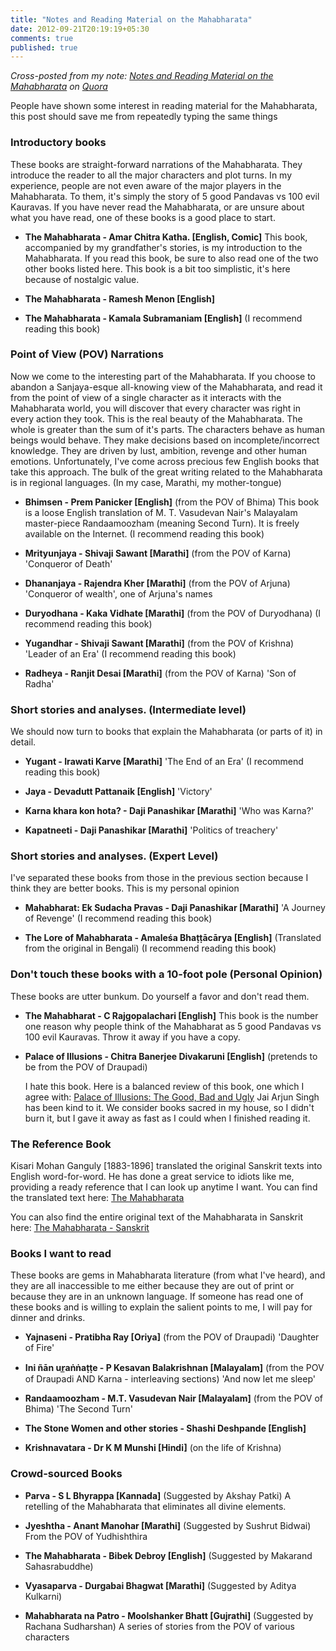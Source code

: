 ```yaml
---
title: "Notes and Reading Material on the Mahabharata"
date: 2012-09-21T20:19:19+05:30
comments: true
published: true
---
```


_Cross-posted from my note: [Notes and Reading Material on the Mahabharata](http://www.quora.com/Vedang-Manerikar/The-Mahabharata/Notes-and-Reading-material-on-the-Mahabharata) on [Quora](http://quora.com)_


People have shown some interest in reading material for the Mahabharata, this post should save me from repeatedly typing the same things

### Introductory books

These books are straight-forward narrations of the Mahabharata. They introduce the reader to all the major characters and plot turns. In my experience, people are not even aware of the major players in the Mahabharata. To them, it's simply the story of 5 good Pandavas vs 100 evil Kauravas. If you have never read the Mahabharata, or are unsure about what you have read, one of these books is a good place to start.

*  **The Mahabharata - Amar Chitra Katha. [English, Comic]**
   This book, accompanied by my grandfather's stories, is my
   introduction to the Mahabharata. If you read this book, be sure to
   also read one of the two other books listed here. This book is a
   bit too simplistic, it's here because of nostalgic value.

*  **The Mahabharata - Ramesh Menon [English]**

*  **The Mahabharata - Kamala Subramaniam [English]**
   (I recommend reading this book)

<!--more-->
### Point of View (POV) Narrations

Now we come to the interesting part of the Mahabharata. If you choose to abandon a Sanjaya-esque all-knowing view of the Mahabharata, and read it from the point of view of a single character as it interacts with the Mahabharata world, you will discover that every character was right in every action they took. This is the real beauty of the Mahabharata. The whole is greater than the sum of it's parts. The characters behave as human beings would behave. They make decisions based on incomplete/incorrect knowledge. They are driven by lust, ambition, revenge and other human emotions. Unfortunately, I've come across precious few English books that take this approach. The bulk of the great writing related to the Mahabharata is in regional languages. (In my case, Marathi, my mother-tongue)

*  **Bhimsen - Prem Panicker [English]**
   (from the POV of Bhima)
   This book is a loose English translation of M. T. Vasudevan Nair's
   Malayalam master-piece Randaamoozham (meaning Second Turn). It is
   freely available on the Internet.
   (I recommend reading this book)

*  **Mrityunjaya - Shivaji Sawant [Marathi]**
   (from the POV of Karna)
   'Conqueror of Death'

*  **Dhananjaya - Rajendra Kher [Marathi]**
   (from the POV of Arjuna)
   'Conqueror of wealth', one of Arjuna's names

*  **Duryodhana - Kaka Vidhate [Marathi]**
   (from the POV of Duryodhana)
   (I recommend reading this book)

*  **Yugandhar - Shivaji Sawant [Marathi]**
   (from the POV of Krishna)
   'Leader of an Era'
   (I recommend reading this book)

*  **Radheya - Ranjit Desai [Marathi]**
   (from the POV of Karna)
   'Son of Radha'


### Short stories and analyses. (Intermediate level)

We should now turn to books that explain the Mahabharata (or parts of it) in detail.

*  **Yugant - Irawati Karve [Marathi]**
   'The End of an Era'
   (I recommend reading this book)

*  **Jaya - Devadutt Pattanaik [English]**
   'Victory'

*  **Karna khara kon hota? - Daji Panashikar [Marathi]**
   'Who was Karna?'

*  **Kapatneeti - Daji Panashikar [Marathi]**
   'Politics of treachery'


### Short stories and analyses. (Expert Level)

I've separated these books from those in the previous section because I think they are better books. This is my personal opinion

*  **Mahabharat: Ek Sudacha Pravas - Daji Panashikar [Marathi]**
   'A Journey of Revenge'
   (I recommend reading this book)

*  **The Lore of Mahabharata - Amaleśa Bhaṭṭācārya [English]**
   (Translated from the original in Bengali)
   (I recommend reading this book)

### Don't touch these books with a 10-foot pole (Personal Opinion)

These books are utter bunkum. Do yourself a favor and don't read them.

*  **The Mahabharat - C Rajgopalachari [English]**
   This book is the number one reason why people think of the
   Mahabharat as 5 good Pandavas vs 100 evil Kauravas. Throw it away
   if you have a copy.

*  **Palace of Illusions - Chitra Banerjee Divakaruni [English]**
   (pretends to be from the POV of Draupadi)

   I hate this book. Here is a balanced review of this book, one which
   I agree with: [Palace of Illusions: The Good, Bad and Ugly](http://jaiarjun.blogspot.in/2008/04/palace-of-illusions-good-bad-and.html)
   Jai Arjun Singh has been kind to it. We consider books
   sacred in my house, so I didn't burn it, but I gave it away as fast
   as I could when I finished reading it.


### The Reference Book

Kisari Mohan Ganguly [1883-1896] translated the original Sanskrit texts into English word-for-word. He has done a great service to idiots like me, providing a ready reference that I can look up anytime I want. You can find the translated text here:
[The Mahabharata](http://www.sacred-texts.com/hin/maha/mahatxt.zip)

You can also find the entire original text of the Mahabharata in Sanskrit here:
[The Mahabharata - Sanskrit](http://www.sacred-texts.com/hin/mbs/index.htm)


### Books I want to read

These books are gems in Mahabharata literature (from what I've heard), and they are all inaccessible to me either because they are out of print or because they are in an unknown language. If someone has read one of these books and is willing to explain the salient points to me, I will pay for dinner and drinks.

*  **Yajnaseni - Pratibha Ray [Oriya]**
   (from the POV of Draupadi)
   'Daughter of Fire'

*  **Ini ñān ur̲aṅṅaṭṭe - P Kesavan Balakrishnan [Malayalam]**
   (from the POV of Draupadi AND Karna - interleaving sections)
   'And now let me sleep'

*  **Randaamoozham - M.T. Vasudevan Nair [Malayalam]**
   (from the POV of Bhima)
   'The Second Turn'

*  **The Stone Women and other stories - Shashi Deshpande [English]**

*  **Krishnavatara - Dr K M Munshi [Hindi]**
   (on the life of Krishna)

### Crowd-sourced Books

*  **Parva - S L Bhyrappa [Kannada]**
   (Suggested by Akshay Patki)
   A retelling of the Mahabharata that eliminates all divine elements.

* **Jyeshtha - Anant Manohar [Marathi]**
  (Suggested by Sushrut Bidwai)
  From the POV of Yudhishthira

* **The Mahabharata - Bibek Debroy [English]**
  (Suggested by Makarand Sahasrabuddhe)

* **Vyasaparva - Durgabai Bhagwat [Marathi]**
  (Suggested by Aditya Kulkarni)

* **Mahabharata na Patro - Moolshanker Bhatt [Gujrathi]**
  (Suggested by Rachana Sudharshan)
  A series of stories from the POV of various characters
